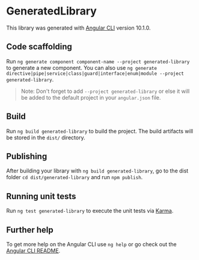 # GeneratedLibrary

This library was generated with [Angular CLI](https://github.com/angular/angular-cli) version 10.1.0.

## Code scaffolding

Run `ng generate component component-name --project generated-library` to generate a new component. You can also use `ng generate directive|pipe|service|class|guard|interface|enum|module --project generated-library`.
> Note: Don't forget to add `--project generated-library` or else it will be added to the default project in your `angular.json` file. 

## Build

Run `ng build generated-library` to build the project. The build artifacts will be stored in the `dist/` directory.

## Publishing

After building your library with `ng build generated-library`, go to the dist folder `cd dist/generated-library` and run `npm publish`.

## Running unit tests

Run `ng test generated-library` to execute the unit tests via [Karma](https://karma-runner.github.io).

## Further help

To get more help on the Angular CLI use `ng help` or go check out the [Angular CLI README](https://github.com/angular/angular-cli/blob/master/README.md).
